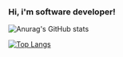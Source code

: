 ### Hi, i'm software developer!

<!--
**yarangodev/yarangodev** is a ✨ _special_ ✨ repository because its `README.md` (this file) appears on your GitHub profile.

Here are some ideas to get you started:

- 🔭 I’m currently working on ...
- 🌱 I’m currently learning ...
- 👯 I’m looking to collaborate on ...
- 🤔 I’m looking for help with ...
- 💬 Ask me about ...
- 📫 How to reach me: ...
- 😄 Pronouns: ...
- ⚡ Fun fact: ...
-->

![Anurag's GitHub stats](https://github-readme-stats.vercel.app/api?username=yarangodev&show_icons=true&theme=radical)

[![Top Langs](https://github-readme-stats.vercel.app/api/top-langs/?username=yarangodev)](https://github.com/yarangodev/yarangodev)


